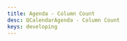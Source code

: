 ```yaml
---
title: Agenda - Column Count
desc: QCalendarAgenda - Column Count
keys: developing
---
```


<example-viewer
  title="Column Count"
  file="AgendaColumnCount"
  codepen-title="QCalendarAgenda"
/>

